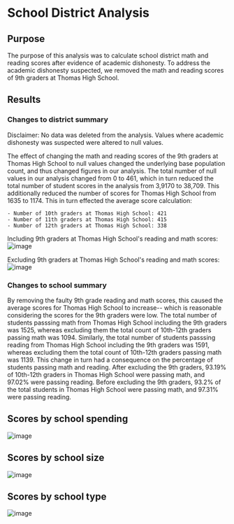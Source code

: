 # School District Analysis

## Purpose
The purpose of this analysis was to calculate school district math and reading scores after evidence of academic dishonesty. To address the academic dishonesty suspected, we removed the math and reading scores of 9th graders at Thomas High School.

## Results

### Changes to district summary
Disclaimer: No data was deleted from the analysis. Values where academic dishonesty was suspected were altered to null values.

The effect of changing the math and reading scores of the 9th graders at Thomas High School to null values changed the underlying base population count, and thus changed figures in our analysis. The total number of null values in our analysis changed from 0 to 461, which in turn reduced the total number of student scores in the analysis from 3,9170 to 38,709. This additionally reduced the number of scores for Thomas High School from 1635 to 1174. This in turn effected the average score calculation:

    - Number of 10th graders at Thomas High School: 421
    - Number of 11th graders at Thomas High School: 415
    - Number of 12th graders at Thomas High School: 338

Including 9th graders at Thomas High School's reading and math scores:
![image](https://user-images.githubusercontent.com/93107507/144776598-bd327287-4db5-486d-af85-2cddca7b46ce.png)


Excluding 9th graders at Thomas High School's reading and math scores:
![image](https://user-images.githubusercontent.com/93107507/144776277-5a236eef-bb00-422b-81d9-1cf4a1dd87a4.png)


### Changes to school summary
By removing the faulty 9th grade reading and math scores, this caused the average scores for Thomas High School to increase-- which is reasonable considering the scores for the 9th graders were low. The total number of students passsing math from Thomas High School including the 9th graders was 1525, whereas excluding them the total count of 10th-12th graders passing math was 1094. Similarly, the total number of students passsing reading from Thomas High School including the 9th graders was 1591, whereas excluding them the total count of 10th-12th graders passing math was 1139. This change in turn had a consequence on the percentage of students passing math and reading. After excluding the 9th graders, 93.19% of 10th-12th graders in Thomas High School were passing math, and 97.02% were passing reading. Before excluding the 9th graders, 93.2% of the total students in Thomas High School were passing math, and 97.31% were passing reading.


## Scores by school spending
![image](https://user-images.githubusercontent.com/93107507/144780002-d5e88a98-c010-4a9a-9bfa-b0bbe6756eaf.png)

## Scores by school size
![image](https://user-images.githubusercontent.com/93107507/144780086-d26cb36a-176f-4a00-8d03-17cbd12ab08a.png)

## Scores by school type
![image](https://user-images.githubusercontent.com/93107507/144780059-e3b08351-9f4a-4611-9fe0-fde8b1ed5474.png)


